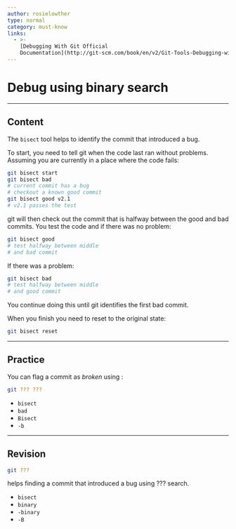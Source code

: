 ```yaml
---
author: rosielowther
type: normal
category: must-know
links:
  - >-
    [Debugging With Git Official
    Documentation](http://git-scm.com/book/en/v2/Git-Tools-Debugging-with-Git){website}
---
```


# Debug using binary search


---

## Content

The `bisect` tool helps to identify the commit that introduced a bug.

To start, you need to tell git when the code last ran without problems. Assuming you are currently in a place where the code fails:

```bash
git bisect start
git bisect bad
# current commit has a bug
# checkout a known good commit
git bisect good v2.1
# v2.1 passes the test
```

git will then check out the commit that is halfway between the good and bad commits. You test the code and if there was no problem:

```bash
git bisect good
# test halfway between middle 
# and bad commit
```

If there was a problem:

```bash
git bisect bad
# test halfway between middle
# and good commit
```

You continue doing this until git identifies the first bad commit.

When you finish you need to reset to the original state:

```bash
git bisect reset
```


---

## Practice

You can flag a commit as *broken* using :

```bash
git ??? ???
```

- `bisect`
- `bad`
- `Bisect`
- `-b`


---

## Revision

```bash
git ???
```

helps finding a commit that introduced a bug using ??? search.

- `bisect`
- `binary`
- `-binary`
- `-B`
